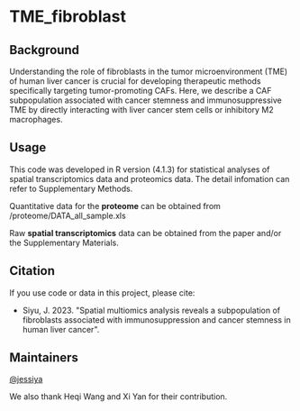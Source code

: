 # TME_fibroblast
## Background
Understanding the role of fibroblasts in the tumor microenvironment (TME) of human liver cancer is crucial for developing therapeutic methods specifically targeting tumor-promoting CAFs. Here, we describe a CAF subpopulation associated with cancer stemness and immunosuppressive TME by directly interacting with liver cancer stem cells or inhibitory M2 macrophages.

## Usage
This code was developed in R version (4.1.3) for statistical analyses of spatial transcriptomics data and proteomics data. The detail infomation can refer to Supplementary Methods.

Quantitative data for the **proteome** can be obtained from /proteome/DATA_all_sample.xls

Raw **spatial transcriptomics** data can be obtained from the paper and/or the Supplementary Materials.

## Citation
If you use code or data in this project, please cite:

- Siyu, J. 2023. "Spatial multiomics analysis reveals a subpopulation of fibroblasts associated with immunosuppression and cancer stemness in human liver cancer". 

## Maintainers
[@jessiya](https://github.com/jessiya825)

We also thank Heqi Wang and Xi Yan for their contribution.
